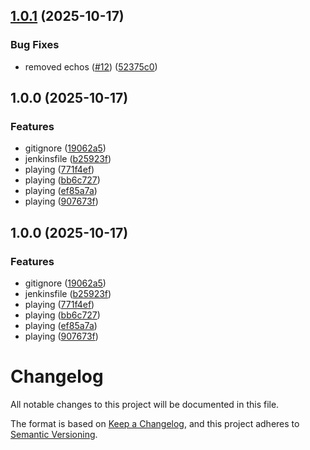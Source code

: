 ## [1.0.1](https://github.com/[secure]/automated-release-demo/compare/v1.0.0...v1.0.1) (2025-10-17)

### Bug Fixes

* removed echos ([#12](https://github.com/[secure]/automated-release-demo/issues/12)) ([52375c0](https://github.com/[secure]/automated-release-demo/commit/52375c00b6b4200fd61837cd15c2ca58399e84da))

## 1.0.0 (2025-10-17)

### Features

* gitignore ([19062a5](https://github.com/[secure]/automated-release-demo/commit/19062a5e6987f6ef0061a90fa21e8cae5bb253d1))
* jenkinsfile ([b25923f](https://github.com/[secure]/automated-release-demo/commit/b25923f77644b6dfa51721a1f2bfd9678859d43f))
* playing ([771f4ef](https://github.com/[secure]/automated-release-demo/commit/771f4ef2f8bea3a64b0dc78e9fc414639850e0f7))
* playing ([bb6c727](https://github.com/[secure]/automated-release-demo/commit/bb6c727bb2959f9b19ba8a3a17d1190343ed71ae))
* playing ([ef85a7a](https://github.com/[secure]/automated-release-demo/commit/ef85a7af09d3119f825f038ede5dc2450a38febc))
* playing ([907673f](https://github.com/[secure]/automated-release-demo/commit/907673f8b0d66e273434a806fc1d8cfb718f4cbb))

## 1.0.0 (2025-10-17)

### Features

* gitignore ([19062a5](https://github.com/[secure]/automated-release-demo/commit/19062a5e6987f6ef0061a90fa21e8cae5bb253d1))
* jenkinsfile ([b25923f](https://github.com/[secure]/automated-release-demo/commit/b25923f77644b6dfa51721a1f2bfd9678859d43f))
* playing ([771f4ef](https://github.com/[secure]/automated-release-demo/commit/771f4ef2f8bea3a64b0dc78e9fc414639850e0f7))
* playing ([bb6c727](https://github.com/[secure]/automated-release-demo/commit/bb6c727bb2959f9b19ba8a3a17d1190343ed71ae))
* playing ([ef85a7a](https://github.com/[secure]/automated-release-demo/commit/ef85a7af09d3119f825f038ede5dc2450a38febc))
* playing ([907673f](https://github.com/[secure]/automated-release-demo/commit/907673f8b0d66e273434a806fc1d8cfb718f4cbb))

# Changelog

All notable changes to this project will be documented in this file.

The format is based on [Keep a Changelog](https://keepachangelog.com/en/1.0.0/),
and this project adheres to [Semantic Versioning](https://semver.org/spec/v2.0.0.html).
